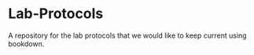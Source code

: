 # Lab-Protocols
A repository for the lab protocols that we would like to keep current using bookdown.
